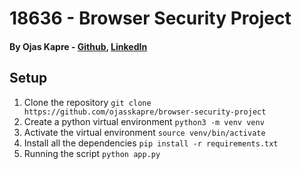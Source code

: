 # 18636 - Browser Security Project

#### By Ojas Kapre - [Github](https://github.com/ojasskapre), [LinkedIn](https://www.linkedin.com/in/ojaskapre/)

## Setup
1. Clone the repository `git clone https://github.com/ojasskapre/browser-security-project`
2. Create a python virtual environment `python3 -m venv venv`
3. Activate the virtual environment `source venv/bin/activate`
4. Install all the dependencies `pip install -r requirements.txt`
5. Running the script `python app.py`
